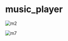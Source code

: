 # music_player

![m2](https://user-images.githubusercontent.com/96680312/151690855-6b57efa7-1965-4073-9fdf-1bad8ce86bcf.png)

![m7](https://user-images.githubusercontent.com/96680312/151690854-0e14397f-cdc2-4c62-ab5b-40c9feb93853.png)



